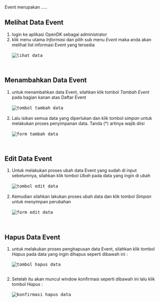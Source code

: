 Event merupakan .....
## Melihat Data Event
1. login ke aplikasi OpenDK sebagai administrator
2. klik menu utama *Informasi* dan pilih sub menu *Event* maka anda akan melihat list informasi Event yang tersedia <br><br>
<kbd>![lihat_data](https://i.ibb.co/QrvzwQn/1.png)</kbd>
<br>

## Menambahkan Data Event
1. untuk menambahkan data Event, silahkan klik tombol *Tambah Event* pada bagian kanan atas Daftar Event<br><br>
<kbd>![tombol_tambah_data](https://i.ibb.co/bKcvpd0/2.png)</kbd>
<br><br>
2. Lalu isikan semua data yang diperlukan dan klik tombol *simpan* untuk melakukan proses penyimpanan data. Tanda (*) artinya wajib diisi<br><br>
<kbd>![form_tambah_data](https://i.ibb.co/6FRcPDs/3.png)</kbd>
<br>

## Edit Data Event
1. Untuk melakukan proses ubah data Event yang sudah di input sebelumnya, silahkan klik tombol *Ubah* pada data yang ingin di ubah<br><br>
<kbd>![tombol_edit_data](https://i.ibb.co/HYKyjSq/4-b.png)</kbd>
<br><br>
2. Kemudian silahkan lakukan proses ubah data dan klik tombol *Simpan* untuk menyimpan perubahan<br><br>
<kbd>![form_edit_data](https://i.ibb.co/7XYdwKd/5.png)</kbd>
<br>

## Hapus Data Event
1. untuk melakukan proses penghapusan data Event, silahkan klik tombol *Hapus* pada data yang ingin dihapus seperti dibawah ini :<br><br>
<kbd>![tombol_hapus_data](https://i.ibb.co/R92D6Zw/6-b.png)</kbd><br><br>

2. Setelah itu akan muncul window konfirmasi seperti dibawah ini lalu klik tombol *Hapus* :<br><br>
<kbd>![konfirmasi_hapus_data](https://i.ibb.co/XDcHMJN/7.png)</kbd>
